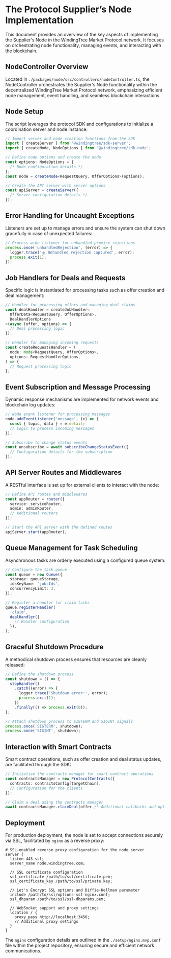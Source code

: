 # The Protocol Supplier’s Node Implementation

This document provides an overview of the key aspects of implementing the Supplier's Node in the WindingTree Market Protocol network. It focuses on orchestrating node functionality, managing events, and interacting with the blockchain.

## NodeController Overview

Located in `./packages/node/src/controllers/nodeController.ts`, the NodeController orchestrates the Supplier's Node functionality within the decentralized WindingTree Market Protocol network, emphasizing efficient node management, event handling, and seamless blockchain interactions.

## Node Setup

The script leverages the protocol SDK and configurations to initialize a coordination server and node instance:

```typescript
// Import server and node creation functions from the SDK
import { createServer } from '@windingtree/sdk-server';
import { createNode, NodeOptions } from '@windingtree/sdk-node';

// Define node options and create the node
const options: NodeOptions = {
  /* Node configuration details */
};
const node = createNode<RequestQuery, OfferOptions>(options);

// Create the API server with server options
const apiServer = createServer({
  /* Server configuration details */
});
```

## Error Handling for Uncaught Exceptions

Listeners are set up to manage errors and ensure the system can shut down gracefully in case of unexpected failures:

```typescript
// Process-wide listener for unhandled promise rejections
process.once('unhandledRejection', (error) => {
  logger.trace('🛸 Unhandled rejection captured', error);
  process.exit(1);
});
```

## Job Handlers for Deals and Requests

Specific logic is instantiated for processing tasks such as offer creation and deal management:

```typescript
// Handler for processing offers and managing deal claims
const dealHandler = createJobHandler<
  OfferData<RequestQuery, OfferOptions>,
  DealHandlerOptions
>(async (offer, options) => {
  // Deal processing logic
});

// Handler for managing incoming requests
const createRequestsHandler = (
  node: Node<RequestQuery, OfferOptions>,
  options: RequestHandlerOptions,
) => {
  // Request processing logic
};
```

## Event Subscription and Message Processing

Dynamic response mechanisms are implemented for network events and blockchain log updates:

```typescript
// Node event listener for processing messages
node.addEventListener('message', (e) => {
  const { topic, data } = e.detail;
  // Logic to process incoming messages
});

// Subscribe to change status events
const unsubscribe = await subscribeChangeStatusEvent({
  // Configuration details for the subscription
});
```

## API Server Routes and Middlewares

A RESTful interface is set up for external clients to interact with the node:

```typescript
// Define API routes and middlewares
const appRouter = router({
  service: serviceRouter,
  admin: adminRouter,
  // Additional routers
});

// Start the API server with the defined routes
apiServer.start(appRouter);
```

## Queue Management for Task Scheduling

Asynchronous tasks are orderly executed using a configured queue system:

```typescript
// Configure the task queue
const queue = new Queue({
  storage: queueStorage,
  idsKeyName: 'jobsIds',
  concurrencyLimit: 3,
});

// Register a handler for claim tasks
queue.registerHandler(
  'claim',
  dealHandler({
    // Handler configuration
  }),
);
```

## Graceful Shutdown Procedure

A methodical shutdown process ensures that resources are cleanly released:

```typescript
// Define the shutdown process
const shutdown = () => {
  stopHandler()
    .catch((error) => {
      logger.trace('Shutdown error:', error);
      process.exit(1);
    })
    .finally(() => process.exit(0));
};

// Attach shutdown process to SIGTERM and SIGINT signals
process.once('SIGTERM', shutdown);
process.once('SIGINT', shutdown);
```

## Interaction with Smart Contracts

Smart contract operations, such as offer creation and deal status updates, are facilitated through the SDK:

```typescript
// Initialize the contracts manager for smart contract operations
const contractsManager = new ProtocolContracts({
  contracts: contractsConfig[targetChain],
  // Configuration for the clients
});

// Claim a deal using the contracts manager
await contractsManager.claimDeal(offer /* Additional callbacks and options */);
```

## Deployment

For production deployment, the node is set to accept connections securely via SSL, facilitated by `nginx` as a reverse proxy:

```nginx
# SSL-enabled reverse proxy configuration for the node server
server {
  listen 443 ssl;
  server_name node.windingtree.com;

  // SSL certificate configuration
  ssl_certificate /path/to/ssl/certificate.pem;
  ssl_certificate_key /path/to/ssl/private.key;

  // Let's Encrypt SSL options and Diffie-Hellman parameter
  include /path/to/ssl/options-ssl-nginx.conf;
  ssl_dhparam /path/to/ssl/ssl-dhparams.pem;

  // WebSocket support and proxy settings
  location / {
    proxy_pass http://localhost:3456;
    // Additional proxy settings
  }
}
```

The `nginx` configuration details are outlined in the `./setup/nginx.mvp.conf` file within the project repository, ensuring secure and efficient network communications.
